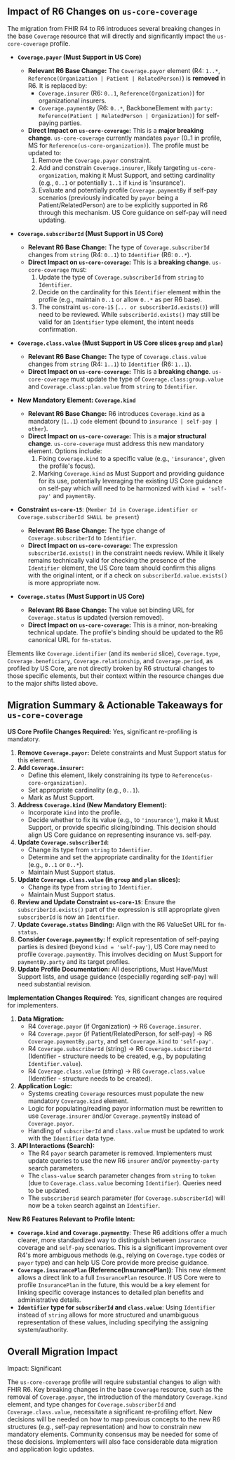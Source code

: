 ## Impact of R6 Changes on `us-core-coverage`

The migration from FHIR R4 to R6 introduces several breaking changes in the base `Coverage` resource that will directly and significantly impact the `us-core-coverage` profile.

*   **`Coverage.payor` (Must Support in US Core)**
    *   **Relevant R6 Base Change:** The `Coverage.payor` element (R4: `1..*`, `Reference(Organization | Patient | RelatedPerson)`) is **removed** in R6. It is replaced by:
        *   `Coverage.insurer` (R6: `0..1`, `Reference(Organization)`) for organizational insurers.
        *   `Coverage.paymentBy` (R6: `0..*`, BackboneElement with `party: Reference(Patient | RelatedPerson | Organization)`) for self-paying parties.
    *   **Direct Impact on `us-core-coverage`:** This is a **major breaking change**. `us-core-coverage` currently mandates `payor` (0..1 in profile, MS for `Reference(us-core-organization)`). The profile must be updated to:
        1.  Remove the `Coverage.payor` constraint.
        2.  Add and constrain `Coverage.insurer`, likely targeting `us-core-organization`, making it Must Support, and setting cardinality (e.g., `0..1` or potentially `1..1` if `kind` is 'insurance').
        3.  Evaluate and potentially profile `Coverage.paymentBy` if self-pay scenarios (previously indicated by `payor` being a Patient/RelatedPerson) are to be explicitly supported in R6 through this mechanism. US Core guidance on self-pay will need updating.

*   **`Coverage.subscriberId` (Must Support in US Core)**
    *   **Relevant R6 Base Change:** The type of `Coverage.subscriberId` changes from `string` (R4: `0..1`) to `Identifier` (R6: `0..*`).
    *   **Direct Impact on `us-core-coverage`:** This is a **breaking change**. `us-core-coverage` must:
        1.  Update the type of `Coverage.subscriberId` from `string` to `Identifier`.
        2.  Decide on the cardinality for this `Identifier` element within the profile (e.g., maintain `0..1` or allow `0..*` as per R6 base).
        3.  The constraint `us-core-15` (`... or subscriberId.exists()`) will need to be reviewed. While `subscriberId.exists()` may still be valid for an `Identifier` type element, the intent needs confirmation.

*   **`Coverage.class.value` (Must Support in US Core slices `group` and `plan`)**
    *   **Relevant R6 Base Change:** The type of `Coverage.class.value` changes from `string` (R4: `1..1`) to `Identifier` (R6: `1..1`).
    *   **Direct Impact on `us-core-coverage`:** This is a **breaking change**. `us-core-coverage` must update the type of `Coverage.class:group.value` and `Coverage.class:plan.value` from `string` to `Identifier`.

*   **New Mandatory Element: `Coverage.kind`**
    *   **Relevant R6 Base Change:** R6 introduces `Coverage.kind` as a mandatory (`1..1`) `code` element (bound to `insurance | self-pay | other`).
    *   **Direct Impact on `us-core-coverage`:** This is a **major structural change**. `us-core-coverage` must address this new mandatory element. Options include:
        1.  Fixing `Coverage.kind` to a specific value (e.g., `'insurance'`, given the profile's focus).
        2.  Marking `Coverage.kind` as Must Support and providing guidance for its use, potentially leveraging the existing US Core guidance on self-pay which will need to be harmonized with `kind = 'self-pay'` and `paymentBy`.

*   **Constraint `us-core-15`**: (`Member Id in Coverage.identifier or Coverage.subscriberId SHALL be present`)
    *   **Relevant R6 Base Change:** The type change of `Coverage.subscriberId` to `Identifier`.
    *   **Direct Impact on `us-core-coverage`:** The expression `subscriberId.exists()` in the constraint needs review. While it likely remains technically valid for checking the presence of the `Identifier` element, the US Core team should confirm this aligns with the original intent, or if a check on `subscriberId.value.exists()` is more appropriate now.

*   **`Coverage.status` (Must Support in US Core)**
    *   **Relevant R6 Base Change:** The value set binding URL for `Coverage.status` is updated (version removed).
    *   **Direct Impact on `us-core-coverage`:** This is a minor, non-breaking technical update. The profile's binding should be updated to the R6 canonical URL for `fm-status`.

Elements like `Coverage.identifier` (and its `memberid` slice), `Coverage.type`, `Coverage.beneficiary`, `Coverage.relationship`, and `Coverage.period`, as profiled by US Core, are not directly broken by R6 structural changes to those specific elements, but their context within the resource changes due to the major shifts listed above.

## Migration Summary & Actionable Takeaways for `us-core-coverage`

**US Core Profile Changes Required:** Yes, significant re-profiling is mandatory.

1.  **Remove `Coverage.payor`:** Delete constraints and Must Support status for this element.
2.  **Add `Coverage.insurer`:**
    *   Define this element, likely constraining its type to `Reference(us-core-organization)`.
    *   Set appropriate cardinality (e.g., `0..1`).
    *   Mark as Must Support.
3.  **Address `Coverage.kind` (New Mandatory Element):**
    *   Incorporate `kind` into the profile.
    *   Decide whether to fix its value (e.g., to `'insurance'`), make it Must Support, or provide specific slicing/binding. This decision should align US Core guidance on representing insurance vs. self-pay.
4.  **Update `Coverage.subscriberId`:**
    *   Change its type from `string` to `Identifier`.
    *   Determine and set the appropriate cardinality for the `Identifier` (e.g., `0..1` or `0..*`).
    *   Maintain Must Support status.
5.  **Update `Coverage.class.value` (in `group` and `plan` slices):**
    *   Change its type from `string` to `Identifier`.
    *   Maintain Must Support status.
6.  **Review and Update Constraint `us-core-15`**: Ensure the `subscriberId.exists()` part of the expression is still appropriate given `subscriberId` is now an `Identifier`.
7.  **Update `Coverage.status` Binding:** Align with the R6 ValueSet URL for `fm-status`.
8.  **Consider `Coverage.paymentBy`:** If explicit representation of self-paying parties is desired (beyond `kind = 'self-pay'`), US Core may need to profile `Coverage.paymentBy`. This involves deciding on Must Support for `paymentBy.party` and its target profiles.
9.  **Update Profile Documentation:** All descriptions, Must Have/Must Support lists, and usage guidance (especially regarding self-pay) will need substantial revision.

**Implementation Changes Required:** Yes, significant changes are required for implementers.

1.  **Data Migration:**
    *   R4 `Coverage.payor` (if Organization) -> R6 `Coverage.insurer`.
    *   R4 `Coverage.payor` (if Patient/RelatedPerson, for self-pay) -> R6 `Coverage.paymentBy.party`, and set `Coverage.kind` to `'self-pay'`.
    *   R4 `Coverage.subscriberId` (string) -> R6 `Coverage.subscriberId` (Identifier - structure needs to be created, e.g., by populating `Identifier.value`).
    *   R4 `Coverage.class.value` (string) -> R6 `Coverage.class.value` (Identifier - structure needs to be created).
2.  **Application Logic:**
    *   Systems creating `Coverage` resources must populate the new mandatory `Coverage.kind` element.
    *   Logic for populating/reading payor information must be rewritten to use `Coverage.insurer` and/or `Coverage.paymentBy` instead of `Coverage.payor`.
    *   Handling of `subscriberId` and `class.value` must be updated to work with the `Identifier` data type.
3.  **API Interactions (Search):**
    *   The R4 `payor` search parameter is removed. Implementers must update queries to use the new R6 `insurer` and/or `paymentby-party` search parameters.
    *   The `class-value` search parameter changes from `string` to `token` (due to `Coverage.class.value` becoming `Identifier`). Queries need to be updated.
    *   The `subscriberid` search parameter (for `Coverage.subscriberId`) will now be a `token` search against an `Identifier`.

**New R6 Features Relevant to Profile Intent:**

*   **`Coverage.kind` and `Coverage.paymentBy`**: These R6 additions offer a much clearer, more standardized way to distinguish between `insurance` coverage and `self-pay` scenarios. This is a significant improvement over R4's more ambiguous methods (e.g., relying on `Coverage.type` codes or `payor` type) and can help US Core provide more precise guidance.
*   **`Coverage.insurancePlan` (Reference(InsurancePlan))**: This new element allows a direct link to a full `InsurancePlan` resource. If US Core were to profile `InsurancePlan` in the future, this would be a key element for linking specific coverage instances to detailed plan benefits and administrative details.
*   **`Identifier` type for `subscriberId` and `class.value`**: Using `Identifier` instead of `string` allows for more structured and unambiguous representation of these values, including specifying the assigning system/authority.

## Overall Migration Impact
Impact: Significant

The `us-core-coverage` profile will require substantial changes to align with FHIR R6. Key breaking changes in the base `Coverage` resource, such as the removal of `Coverage.payor`, the introduction of the mandatory `Coverage.kind` element, and type changes for `Coverage.subscriberId` and `Coverage.class.value`, necessitate a significant re-profiling effort. New decisions will be needed on how to map previous concepts to the new R6 structures (e.g., self-pay representation) and how to constrain new mandatory elements. Community consensus may be needed for some of these decisions. Implementers will also face considerable data migration and application logic updates.